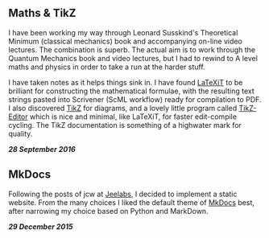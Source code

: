 ## Maths & TikZ

I have been working my way through Leonard Susskind's Theoretical Minimum (classical mechanics) book and accompanying on-line video lectures. The combination is superb. The actual aim is to work through the Quantum Mechanics book and video lectures, but I had to rewind to A level maths and physics in order to take a run at the harder stuff.


I have taken notes as it helps things sink in. I have found [LaTeXiT](http://www.chachatelier.fr/latexit/) to be brilliant for constructing the mathematical formulae, with the resulting text strings pasted into Scrivener (ScML workflow) ready for compilation to PDF. I also discovered [TikZ](https://en.wikipedia.org/wiki/PGF/TikZ) for diagrams, and a lovely little program called [TikZ-Editor](https://github.com/fredokun/TikZ-Editor) which is nice and minimal, like LaTeXiT, for faster edit-compile cycling. The TikZ documentation is something of a highwater mark for quality.

***28 September 2016***

## MkDocs

Following the posts of jcw at [Jeelabs](http://jeelabs.org/book/1551c/index.html "Why doesn’t this dream setup exist?"), I decided to implement a static website. From the many choices I liked the default theme of [MkDocs](http://www.mkdocs.org/ "MkDocs home") best, after narrowing my choice based on Python and MarkDown. 

***29 December 2015***



